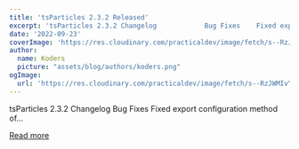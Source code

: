 ```yaml
---
title: 'tsParticles 2.3.2 Released'
excerpt: 'tsParticles 2.3.2 Changelog            Bug Fixes    Fixed export configuration method of...'
date: '2022-09-23'
coverImage: 'https://res.cloudinary.com/practicaldev/image/fetch/s--RzJWMIvY--/c_imagga_scale,f_auto,fl_progressive,h_420,q_auto,w_1000/https://dev-to-uploads.s3.amazonaws.com/uploads/articles/0d9trtifex57368x02su.jpg'
author:
  name: Koders
  picture: "assets/blog/authors/koders.png"
ogImage:
  url: 'https://res.cloudinary.com/practicaldev/image/fetch/s--RzJWMIvY--/c_imagga_scale,f_auto,fl_progressive,h_420,q_auto,w_1000/https://dev-to-uploads.s3.amazonaws.com/uploads/articles/0d9trtifex57368x02su.jpg'
---
```


tsParticles 2.3.2 Changelog            Bug Fixes    Fixed export configuration method of...

[Read more](https://dev.to/tsparticles/tsparticles-232-released-27ep)
